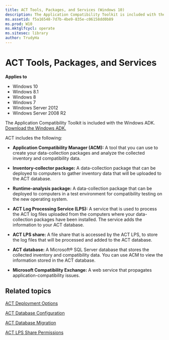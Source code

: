 ```yaml
---
title: ACT Tools, Packages, and Services (Windows 10)
description: The Application Compatibility Toolkit is included with the Windows ADK. Download the Windows ADK.
ms.assetid: f5a16548-7d7b-4be9-835e-c06158dd0b89
ms.prod: W10
ms.mktglfcycl: operate
ms.sitesec: library
author: TrudyHa
---
```


# ACT Tools, Packages, and Services


**Applies to**

-   Windows 10
-   Windows 8.1
-   Windows 8
-   Windows 7
-   Windows Server 2012
-   Windows Server 2008 R2

The Application Compatibility Toolkit is included with the Windows ADK. [Download the Windows ADK.](http://go.microsoft.com/fwlink/p/?LinkId=526740)

ACT includes the following:

-   **Application Compatibility Manager (ACM):** A tool that you can use to create your data-collection packages and analyze the collected inventory and compatibility data.

-   **Inventory-collector package:** A data-collection package that can be deployed to computers to gather inventory data that will be uploaded to the ACT database.

-   **Runtime-analysis package:** A data-collection package that can be deployed to computers in a test environment for compatibility testing on the new operating system.

-   **ACT Log Processing Service (LPS):** A service that is used to process the ACT log files uploaded from the computers where your data-collection packages have been installed. The service adds the information to your ACT database.

-   **ACT LPS share:** A file share that is accessed by the ACT LPS, to store the log files that will be processed and added to the ACT database.

-   **ACT database:** A Microsoft® SQL Server database that stores the collected inventory and compatibility data. You can use ACM to view the information stored in the ACT database.

-   **Microsoft Compatibility Exchange:** A web service that propagates application-compatibility issues.

## Related topics


[ACT Deployment Options](act-deployment-options.md)

[ACT Database Configuration](act-database-configuration.md)

[ACT Database Migration](act-database-migration.md)

[ACT LPS Share Permissions](act-lps-share-permissions.md)

 

 





